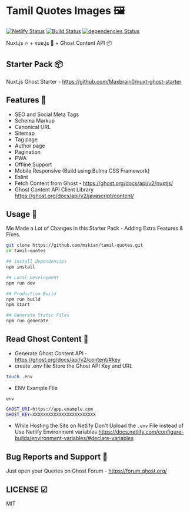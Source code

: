 # Tamil Quotes Images 🖼

[![Netlify Status](https://api.netlify.com/api/v1/badges/182731b7-71de-4c7e-add3-a73907e60f34/deploy-status)](https://app.netlify.com/sites/tamilquotes/deploys) [![Build Status](https://travis-ci.org/mskian/tamil-quotes.svg?branch=master)](https://travis-ci.org/mskian/tamil-quotes) [![dependencies Status](https://david-dm.org/mskian/tamil-quotes/status.png)](https://david-dm.org/mskian/tamil-quotes)  

Nuxt.js 🔥 + vue.js 🦄 + Ghost Content API 📦

## Starter Pack 📦

Nuxt.js Ghost Starter - <https://github.com/Maxbrain0/nuxt-ghost-starter>  

## Features 🎨

- SEO and Social Meta Tags
- Schema Markup
- Canonical URL
- Sitemap
- Tag page
- Author page
- Pagination
- PWA
- Offline Support
- Mobile Responsive (Build using Bulma CSS Framework)
- Eslint
- Fetch Content from Ghost - <https://ghost.org/docs/api/v2/nuxtjs/>
- Ghost Content API Client Library <https://ghost.org/docs/api/v2/javascript/content/>

## Usage 🔧

Me Made a Lot of Changes in this Starter Pack - Adding Extra Features & Fixes.

```bash
git clone https://github.com/mskian/tamil-quotes.git
cd tamil-quotes

## install dependencies
npm install

## Local Development
npm run dev

## Production Build
npm run build
npm start

## Generate Static Files
npm run generate
```

## Read Ghost Content 📖

- Generate Ghost Content API - <https://ghost.org/docs/api/v2/content/#key>
- create .env file Store the Ghost API Key and URL

```bash
touch .env
```

- ENV Example File

`env`

```bash
GHOST_URI=https://app.example.com
GHOST_KEY=XXXXXXXXXXXXXXXXXXXXXXXX
```

- While Hosting the Site on Netlify Don't Upload the `.env` File instead of Use Netlify Environment variables <https://docs.netlify.com/configure-builds/environment-variables/#declare-variables>

## Bug Reports and Support 🐛

Just open your Queries on Ghost Forum - <https://forum.ghost.org/>

## LICENSE ☑

MIT
